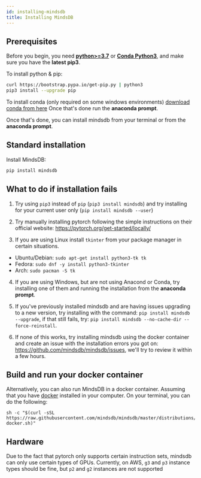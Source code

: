 ```yaml
---
id: installing-mindsdb
title: Installing MindsDB
---
```


## Prerequisites

Before you begin, you need [**python>=3.7**](https://realpython.com/installing-python/) or [**Conda Python3**](https://www.anaconda.com/download/), and make sure you have the **latest pip3**.

To install python & pip:

```bash
curl https://bootstrap.pypa.io/get-pip.py | python3
pip3 install --upgrade pip
```

To install conda (only required on some windows environments) [download conda from here](https://www.anaconda.com/download/#windows)
Once that's done run the **anaconda prompt**.


Once that's done, you can install mindsdb from your terminal or from the **anaconda prompt**.

## Standard installation

Install MindsDB:

```bash
pip install mindsdb
```

## What to do if installation fails

1. Try using `pip3` instead of `pip` (`pip3 install mindsdb`) and try installing for your current user only (`pip install mindsdb --user`)

2. Try manually installing pytorch following the simple instructions on their official website: https://pytorch.org/get-started/locally/

3. If you are using Linux install `tkinter` from your package manager in certain situations.

- Ubuntu/Debian: `sudo apt-get install python3-tk tk`
- Fedora: `sudo dnf -y install python3-tkinter`
- Arch: `sudo pacman -S tk`

4. If you are using Windows, but are not using Anacond or Conda, try installing one of them and running the installation from the **anaconda prompt**.

5. If you've previously installed mindsdb and are having issues upgrading to a new version, try installing with the command: `pip install mindsdb --upgrade`, if that still fails, try: `pip install mindsdb --no-cache-dir --force-reinstall`.

6. If none of this works, try installing mindsdb using the docker container and create an issue with the installation errors you got on: https://github.com/mindsdb/mindsdb/issues, we'll try to review it within a few hours.

## Build and run your docker container

Alternatively, you can also run MindsDB in a docker container. Assuming that you have [docker](https://docs.docker.com/install/) installed in your computer.
On your terminal, you can do the following:

```
sh -c "$(curl -sSL https://raw.githubusercontent.com/mindsdb/mindsdb/master/distributions/docker/build-docker.sh)"

```

## Hardware

Due to the fact that pytorch only supports certain instruction sets, mindsdb can only use certain types of GPUs.
Currently, on AWS, `g3` and `p3` instance types should be fine, but `p2` and `g2` instances are not supported
